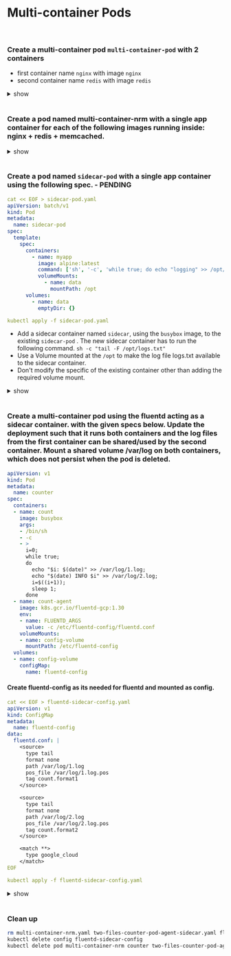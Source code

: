 # Multi-container Pods

<br />

### Create a multi-container pod `multi-container-pod` with 2 containers
 - first container name `nginx` with image `nginx`
 - second container name `redis` with image `redis`

<details><summary>show</summary><p>

```yaml
cat << EOF > multi-container-pod.yaml
apiVersion: v1
kind: Pod
metadata:
  name: multi-container-pod
spec:
  containers:
  - image: nginx
    name: nginx
  - image: redis
    name: redis
EOF

kubectl apply -f multi-container-pod.yaml
```

</p></details>

<br />

### Create a pod named multi-container-nrm with a single app container for each of the following images running inside: nginx + redis + memcached.

<details><summary>show</summary><p>

```yaml
cat << EOF > multi-container-nrm.yaml
apiVersion: v1
kind: Pod
metadata:
  name: multi-container-nrm
spec:
  containers:
  - image: nginx
    name: nginx
  - image: redis
    name: redis
  - image: memcached
    name: memcached
EOF

kubectl apply -f multi-container-nrm.yaml
```

</p></details>

<br />

### Create a pod named `sidecar-pod` with a single app container using the following spec. - PENDING
```yaml
cat << EOF > sidecar-pod.yaml
apiVersion: batch/v1
kind: Pod
metadata:
  name: sidecar-pod
spec:
  template:
    spec:
      containers:
        - name: myapp
          image: alpine:latest
          command: ['sh', '-c', 'while true; do echo "logging" >> /opt/logs.txt; sleep 1; done']
          volumeMounts:
            - name: data
              mountPath: /opt
      volumes:
        - name: data
          emptyDir: {}

kubectl apply -f sidecar-pod.yaml
```
- Add a sidecar container named `sidecar`, using the `busybox` image, to the existing `sidecar-pod` . The new sidecar container has to run the following command. `sh -c "tail -F /opt/logs.txt"`
- Use a Volume mounted at the `/opt` to make the log file logs.txt available to the sidecar container.
- Don't modify the specific of the existing container other than adding the required volume mount.

<details><summary>show</summary><p>

```yaml
cat << EOF > sidecar-pod.yaml
apiVersion: v1
kind: Pod
metadata:
  name: sidecar-pod
spec:
  template:
    spec:
      containers:
        - name: myapp
          image: alpine:latest
          command: ['sh', '-c', 'while true; do echo "logging" >> /opt/logs.txt; sleep 1; done']
          volumeMounts:
            - name: data
              mountPath: /opt
        - name: sidecar
          image: busybox
          restartPolicy: Always
          command: ['sh', '-c', 'tail -F /opt/logs.txt']
          volumeMounts:
            - name: data
              mountPath: /opt
      volumes:
        - name: data
          emptyDir: {}

kubectl apply -f multi-container-nrm.yaml
```

</p></details>

<br />

### Create a multi-container pod using the fluentd acting as a sidecar container. with the given specs below. Update the deployment such that it runs both containers and the log files from the first container can be shared/used by the second container. Mount a shared volume /var/log on both containers, which does not persist when the pod is deleted.

```yaml
apiVersion: v1
kind: Pod
metadata:
  name: counter
spec:
  containers:
  - name: count
    image: busybox
    args:
    - /bin/sh
    - -c
    - >
      i=0;
      while true;
      do
        echo "$i: $(date)" >> /var/log/1.log;
        echo "$(date) INFO $i" >> /var/log/2.log;
        i=$((i+1));
        sleep 1;
      done      
  - name: count-agent
    image: k8s.gcr.io/fluentd-gcp:1.30
    env:
    - name: FLUENTD_ARGS
      value: -c /etc/fluentd-config/fluentd.conf
    volumeMounts:
    - name: config-volume
      mountPath: /etc/fluentd-config
  volumes:
  - name: config-volume
    configMap:
      name: fluentd-config
```

#### Create fluentd-config as its needed for fluentd and mounted as config.

```yaml
cat << EOF > fluentd-sidecar-config.yaml
apiVersion: v1
kind: ConfigMap
metadata:
  name: fluentd-config
data:
  fluentd.conf: |
    <source>
      type tail
      format none
      path /var/log/1.log
      pos_file /var/log/1.log.pos
      tag count.format1
    </source>

    <source>
      type tail
      format none
      path /var/log/2.log
      pos_file /var/log/2.log.pos
      tag count.format2
    </source>

    <match **>
      type google_cloud
    </match>    
EOF

kubectl apply -f fluentd-sidecar-config.yaml
```

<details><summary>show</summary><p>

```yaml
cat << EOF > two-files-counter-pod-agent-sidecar.yaml
apiVersion: v1
kind: Pod
metadata:
  name: counter
spec:
  containers:
  - name: count
    image: busybox
    args:
    - /bin/sh
    - -c
    - >
      i=0;
      while true;
      do
        echo "$i: $(date)" >> /var/log/1.log;
        echo "$(date) INFO $i" >> /var/log/2.log;
        i=$((i+1));
        sleep 1;
      done      
    volumeMounts: 
    - name: varlog # mount the varlog volume as the /var/log path
      mountPath: /var/log
  - name: count-agent
    image: k8s.gcr.io/fluentd-gcp:1.30
    env:
    - name: FLUENTD_ARGS
      value: -c /etc/fluentd-config/fluentd.conf
    volumeMounts:
    - name: varlog # mount the varlog volume as the /var/log path
      mountPath: /var/log
    - name: config-volume
      mountPath: /etc/fluentd-config
  volumes:
  - name: varlog # define varlog volume as empty dir which does not persist when the pod is deleted.
    emptyDir: {}
  - name: config-volume
    configMap:
      name: fluentd-config
EOF

kubectl apply -f two-files-counter-pod-agent-sidecar.yaml
```

```bash
kubectl get pod counter
# NAME      READY   STATUS    RESTARTS   AGE
# counter   2/2     Running   0          24s

kubectl exec counter -c count -- cat /var/log/1.log
# : Sat Dec 18 02:34:35 UTC 2021
# : Sat Dec 18 02:34:35 UTC 2021

kubectl exec counter -c count-agent -- cat /var/log/1.log
# : Sat Dec 18 02:34:35 UTC 2021
# : Sat Dec 18 02:34:35 UTC 2021
```

</p></details>

<br />

### Clean up 

```bash
rm multi-container-nrm.yaml two-files-counter-pod-agent-sidecar.yaml fluentd-sidecar-config.yaml multi-container-pod.yaml sidecar-pod.yaml
kubectl delete config fluentd-sidecar-config
kubectl delete pod multi-container-nrm counter two-files-counter-pod-agent-sidecar multi-container-pod sidecar-pod --force 
```